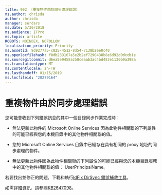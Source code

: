 ```yaml
---
title: 902 （重複物件由於同步處理錯誤）
ms.author: chrisda
author: chrisda
manager: serdars
ms.date: 5/30/2018
ms.audience: ITPro
ms.topic: article
ROBOTS: NOINDEX, NOFOLLOW
localization_priority: Priority
ms.assetid: 9d9277a5-c825-4512-8d54-7138b2ee0c40
ms.openlocfilehash: f8db233167a5e2b2ef7290438b8e6d92d0dccb1e
ms.sourcegitcommit: d6ea5e9458a2b8ceaab3ac4bd483e1130b9a398a
ms.translationtype: MT
ms.contentlocale: zh-TW
ms.lasthandoff: 01/15/2019
ms.locfileid: "28279164"
---
```

# <a name="sync-errors-due-to-duplicate-objects"></a>重複物件由於同步處理錯誤

您可能會收到下列錯誤訊息的其中一個目錄同步作業完成時：
  
- 無法更新此物件的 Microsoft Online Services 因為此物件相關聯的下列屬性的可能已經與您的本機目錄中的其他物件相關聯的值。
    
- 您的 Microsoft Online Services 目錄中已經存在具有相同的 proxy 地址的同步處理的物件。
    
- 無法更新此物件因為此物件相關聯的下列屬性的可能已經與您的本機目錄服務中的其他物件相關聯的值： UserPrincipalName。
    
若要找出並修正的問題，下載和執行[IdFix DirSync 錯誤補救工具](https://www.microsoft.com/download/details.aspx?id=36832)。
  
如需詳細資訊，請參閱[KB2647098](https://support.microsoft.com/help/2647098/duplicate-or-invalid-attributes-prevent-directory-synchronization-in-o)。
  

